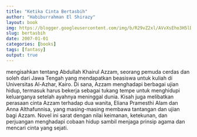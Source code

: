 ```yaml
---
title: "Ketika Cinta Bertasbih"
author: "Habiburrahman El Shirazy"
layout: book
img: https://blogger.googleusercontent.com/img/b/R29vZ2xl/AVvXsEho3H5lDiz4mEhq4s6QpoNmomTFoJak2RA1DHxJUzxrhfQ9D_V9pjFsuFZSpQnvkOPh674o4hoBPnOyyvOsGLYN3j6EKpOpH5VjREBNDoolYgqZVFepTTP17elU_-En4KKbrE4M5dlw3w/s320/Guava_Crystal_Seedless_003.jpg
slug: bertasbih
date: 2007-01-01
categories: [books]
tags: [fantasy]
output: true
---
```


mengisahkan tentang Abdullah Khairul Azzam, seorang pemuda cerdas dan soleh dari Jawa Tengah yang mendapatkan beasiswa untuk kuliah di Universitas Al-Azhar, Kairo. Di sana, Azzam menghadapi berbagai ujian hidup, termasuk harus bekerja sebagai tukang tempe untuk menghidupi keluarganya setelah ayahnya meninggal dunia. Kisah juga melibatkan perasaan cinta Azzam terhadap dua wanita, Eliana Pramesthi Alam dan Anna Althafunnisa, yang masing-masing membawa tantangan dan ujian bagi Azzam. Novel ini sarat dengan nilai keimanan, ketekunan, dan perjuangan menghadapi cobaan hidup sambil menjaga prinsip agama dan mencari cinta yang sejati.